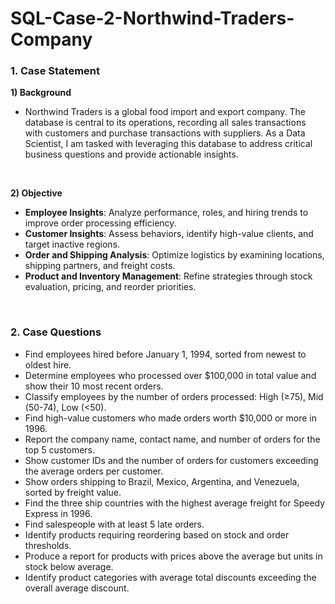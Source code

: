 # SQL-Case-2-Northwind-Traders-Company

### 1. Case Statement

**1) Background**

  +  Northwind Traders is a global food import and export company. The database is central to its operations, recording all sales transactions with customers and purchase transactions with suppliers. As a Data Scientist, I am tasked with leveraging this database to address critical business questions and provide actionable insights.
<br>

**2) Objective**

  +  **Employee Insights**: Analyze performance, roles, and hiring trends to improve order processing efficiency.
  +  **Customer Insights**: Assess behaviors, identify high-value clients, and target inactive regions.
  +  **Order and Shipping Analysis**: Optimize logistics by examining locations, shipping partners, and freight costs.
  +  **Product and Inventory Management**: Refine strategies through stock evaluation, pricing, and reorder priorities.
  
<br>

### 2. Case Questions

  + Find employees hired before January 1, 1994, sorted from newest to oldest hire.
  + Determine employees who processed over $100,000 in total value and show their 10 most recent orders.
  + Classify employees by the number of orders processed: High (≥75), Mid (50-74), Low (<50).
  + Find high-value customers who made orders worth $10,000 or more in 1996.
  + Report the company name, contact name, and number of orders for the top 5 customers.
  + Show customer IDs and the number of orders for customers exceeding the average orders per customer.
  + Show orders shipping to Brazil, Mexico, Argentina, and Venezuela, sorted by freight value.
  + Find the three ship countries with the highest average freight for Speedy Express in 1996.
  + Find salespeople with at least 5 late orders.
  + Identify products requiring reordering based on stock and order thresholds. 
  + Produce a report for products with prices above the average but units in stock below average.
  + Identify product categories with average total discounts exceeding the overall average discount.
